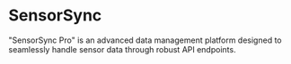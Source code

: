 # SensorSync
"SensorSync Pro" is an advanced data management platform designed to seamlessly handle sensor data through robust API endpoints.
